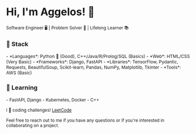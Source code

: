 <h1>Hi, I'm Aggelos! 👋</h1>

<small>Software Engineer 🖥️ | Problem Solver 🧩 | Lifelong Learner 📚</small>

<h3>🔧 Stack</h3>

<span style="font-size: 12px;">
- *Languages*: Python 🐍 (Good), C++/Java/R/Prolog/SQL (Basics)
- *Web*: HTML/CSS (Very Basic)
- *Frameworks*: Django, FastAPI
- *Libraries*: TensorFlow, Pydantic, Requests, BeautifulSoup, Scikit-learn, Pandas, NumPy, Matplotlib, Tkinter
- *Tools*: AWS (Basic)
</span>

<h3>🌱 Learning</h3>

<small>
- FastAPI, Django
- Kubernetes, Docker
- C++
</small>

<small>I 💙 coding challenges! <a href="https://leetcode.com/papaggalos/">LeetCode</a></small>

<small>Feel free to reach out to me if you have any questions or if you're interested in collaborating on a project.</small>
